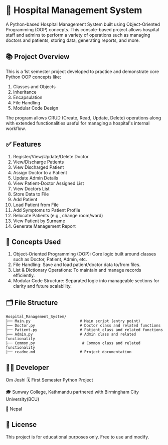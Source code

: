 

# 🏥 Hospital Management System

A Python-based Hospital Management System built using Object-Oriented Programming (OOP) concepts. This console-based project allows hospital staff and admins to perform a variety of operations such as managing doctors and patients, storing data, generating reports, and more.


## 📚 Project Overview

This is a 1st semester project developed to practice and demonstrate core Python OOP concepts like:
1. Classes and Objects
2. Inheritance
3. Encapsulation
4. File Handling
5. Modular Code Design
   
The program allows CRUD (Create, Read, Update, Delete) operations along with extended functionalities useful for managing a hospital's internal workflow.


## ✅ Features

1. Register/View/Update/Delete Doctor
2. View/Discharge Patients
3. View Discharged Patient
4. Assign Doctor to a Patient
5. Update Admin Details
6. View Patient-Doctor Assigned List
7. View Doctors List
8. Store Data to File
9. Add Patient
10. Load Patient from File
11. Add Symptoms to Patient Profile
12. Relocate Patients (e.g., change room/ward)
13. View Patient by Surname
14. Generate Management Report


## 🧠 Concepts Used

1. Object-Oriented Programming (OOP): Core logic built around classes such as Doctor, Patient, Admin, etc.
2. File Handling: Save and load patient/doctor data to/from files.
3. List & Dictionary Operations: To maintain and manage records efficiently.
4. Modular Code Structure: Separated logic into manageable sections for clarity and future scalability.


## 🗂️ File Structure
```
Hospital_Management_System/
├── Main.py                      # Main script (entry point)
├── Doctor.py                    # Doctor class and related functions
├── Patient.py                   # Patient class and related functions
├── Admin.py                     # Admin class and related functionality
├── Common.py                     # Common class and related functionality
├── readme.md                    # Project documentation
```

## 🧑‍💻 Developer

Om Joshi
🗓️ First Semester Python Project

🎓 Sunway College, Kathmandu partnered with Birmingham City University(BCU)

📍 Nepal


## 📄 License

This project is for educational purposes only. Free to use and modify.
